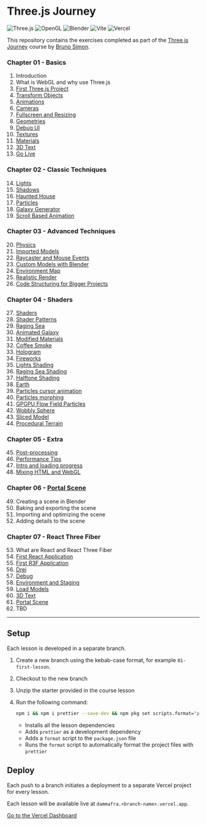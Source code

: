 # Three.js Journey

![Three.js](https://img.shields.io/badge/ThreeJs-black?style=for-the-badge&logo=three.js&logoColor=white)
![OpenGL](https://img.shields.io/badge/OpenGL-FFFFFF?style=for-the-badge&logo=opengl)
![Blender](https://img.shields.io/badge/blender-%23F5792A.svg?style=for-the-badge&logo=blender&logoColor=white)
![Vite](https://img.shields.io/badge/Vite-B73BFE?style=for-the-badge&logo=vite&logoColor=FFD62E)
![Vercel](https://img.shields.io/badge/Vercel-000000?style=for-the-badge&logo=vercel&logoColor=white)

This repository contains the exercises completed as part of the [Three.js Journey](https://threejs-journey.com/) course by [Bruno Simon](https://bruno-simon.com/).

### Chapter 01 - Basics

1. Introduction
2. What is WebGL and why use Three.js
3. [First Three.js Project](https://dammafra-03-first-threejs-project.vercel.app)
4. [Transform Objects](https://dammafra-04-transform-objects.vercel.app)
5. [Animations](https://dammafra-05-animations.vercel.app)
6. [Cameras](https://dammafra-06-cameras.vercel.app)
7. [Fullscreen and Resizing](https://dammafra-07-fullscreen-and-resizing.vercel.app)
8. [Geometries](https://dammafra-08-geometries.vercel.app)
9. [Debug UI](https://dammafra-09-debug-ui.vercel.app)
10. [Textures](https://dammafra-10-textures.vercel.app)
11. [Materials](https://dammafra-11-materials.vercel.app)
12. [3D Text](https://dammafra-12-3d-text.vercel.app)
13. [Go Live](https://dammafra-13-go-live.vercel.app)

### Chapter 02 - Classic Techniques

14. [Lights](https://dammafra-14-lights.vercel.app)
15. [Shadows](https://dammafra-15-shadows.vercel.app)
16. [Haunted House](https://dammafra-16-haunted-house.vercel.app)
17. [Particles](https://dammafra-17-particles.vercel.app)
18. [Galaxy Generator](https://dammafra-18-galaxy-generator.vercel.app)
19. [Scroll Based Animation](https://dammafra-19-scroll-based-animation.vercel.app)

### Chapter 03 - Advanced Techniques

20. [Physics](https://dammafra-20-physics.vercel.app)
21. [Imported Models](https://dammafra-21-imported-models.vercel.app)
22. [Raycaster and Mouse Events](https://dammafra-22-raycaster-and-mouse-events.vercel.app)
23. [Custom Models with Blender](https://dammafra-23-custom-models-with-blender.vercel.app)
24. [Environment Map](https://dammafra-24-environment-map.vercel.app)
25. [Realistic Render](https://dammafra-25-realistic-render.vercel.app)
26. [Code Structuring for Bigger Projects](https://dammafra-26-code-structuring-for-bigger-projects.vercel.app)

### Chapter 04 - Shaders

27. [Shaders](https://dammafra-27-shaders.vercel.app)
28. [Shader Patterns](https://dammafra-28-shader-patterns.vercel.app)
29. [Raging Sea](https://dammafra-29-raging-sea.vercel.app)
30. [Animated Galaxy](https://dammafra-30-animated-galaxy.vercel.app)
31. [Modified Materials](https://dammafra-31-modified-materials.vercel.app)
32. [Coffee Smoke](https://dammafra-32-coffee-smoke.vercel.app)
33. [Hologram](https://dammafra-33-hologram.vercel.app)
34. [Fireworks](https://dammafra-34-fireworks.vercel.app)
35. [Lights Shading](https://dammafra-35-lights-shading.vercel.app)
36. [Raging Sea Shading](https://dammafra-36-raging-sea-shading.vercel.app)
37. [Halftone Shading](https://dammafra-37-halftone-shading.vercel.app)
38. [Earth](https://dammafra-38-earth.vercel.app)
39. [Particles cursor animation](https://dammafra-39-particles-cursor-animation.vercel.app)
40. [Particles morphing](https://dammafra-40-particles-morphing.vercel.app)
41. [GPGPU Flow Field Particles](https://dammafra-41-gpgpu-flow-field-particles.vercel.app)
42. [Wobbly Sphere](https://dammafra-42-wobbly-sphere.vercel.app)
43. [Sliced Model](https://dammafra-43-sliced-model.vercel.app)
44. [Procedural Terrain](https://dammafra-44-procedural-terrain.vercel.app)

### Chapter 05 - Extra

45. [Post-processing](https://dammafra-45-post-processing.vercel.app)
46. [Performance Tips](https://dammafra-46-performance-tips.vercel.app)
47. [Intro and loading progress](https://dammafra-47-intro-and-loading-progress.vercel.app)
48. [Mixing HTML and WebGL](https://dammafra-48-mixing-html-and-webgl.vercel.app)

### Chapter 06 - [Portal Scene](https://dammafra-portal-scene.vercel.app)

49. Creating a scene in Blender
50. Baking and exporting the scene
51. Importing and optimizing the scene
52. Adding details to the scene

### Chapter 07 - React Three Fiber

53. What are React and React Three Fiber
54. [First React Application](https://dammafra-54-first-react-application.vercel.app)
55. [First R3F Application](https://dammafra-55-first-r3f-application.vercel.app)
56. [Drei](https://dammafra-56-drei.vercel.app)
57. [Debug](https://dammafra-57-debug.vercel.app)
58. [Environment and Staging](https://dammafra-58-environment-and-staging.vercel.app)
59. [Load Models](https://dammafra-59-load-models.vercel.app)
60. [3D Text](https://dammafra-60-3d-text.vercel.app)
61. [Portal Scene](https://dammafra-61-portal-scene.vercel.app)
62. TBD

<hr />

## Setup

Each lesson is developed in a separate branch.

1. Create a new branch using the kebab-case format,
   for example `01-first-lesson`.
2. Checkout to the new branch
3. Unzip the starter provided in the course lesson
4. Run the following command:

   ```bash
   npm i && npm i prettier --save-dev && npm pkg set scripts.format="prettier --write ." && npm run format
   ```

   - Installs all the lesson dependencies
   - Adds `prettier` as a development dependency
   - Adds a `format` script to the `package.json` file
   - Runs the `format` script to automatically format the project files with `prettier`

## Deploy

Each push to a branch initiates a deployment to a separate Vercel project for every lesson.

Each lesson will be available live at `dammafra.<branch-name>.vercel.app`.

[Go to the Vercel Dashboard](https://vercel.com/dammafras-projects)
